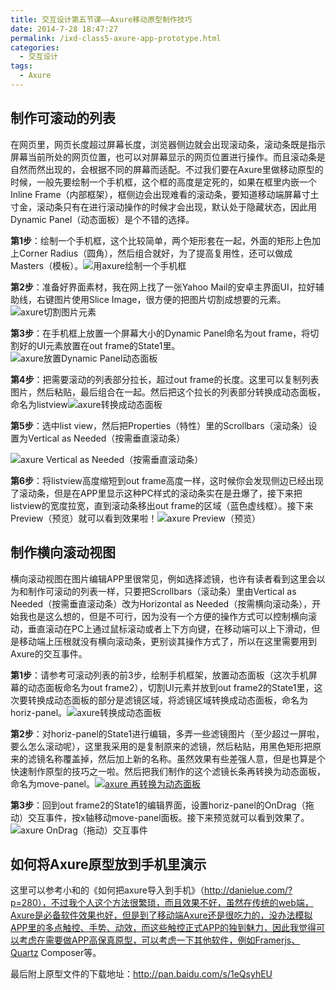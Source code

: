 ```yaml
---
title: 交互设计第五节课——Axure移动原型制作技巧
date: 2014-7-28 18:47:27
permalink: /ixd-class5-axure-app-prototype.html
categories:
  - 交互设计
tags:
  - Axure
---
```


## 制作可滚动的列表

在网页里，网页长度超过屏幕长度，浏览器侧边就会出现滚动条，滚动条既是指示屏幕当前所处的网页位置，也可以对屏幕显示的网页位置进行操作。而且滚动条是自然而然出现的，会根据不同的屏幕而适配。不过我们要在Axure里做移动原型的时候，一般先要绘制一个手机框，这个框的高度是定死的，如果在框里内嵌一个Inline Frame（内部框架），框侧边会出现难看的滚动条，要知道移动端屏幕寸土寸金，滚动条只有在进行滚动操作的时候才会出现，默认处于隐藏状态，因此用Dynamic Panel（动态面板）是个不错的选择。

<!-- more -->

**第1步**：绘制一个手机框，这个比较简单，两个矩形套在一起，外面的矩形上色加上Corner Radius（圆角），然后组合就好，为了提高复用性，还可以做成Masters（模板）。![用axure绘制一个手机框](http://pic.ftium4.com/ixd5-axue-1-1-1024x437.jpeg)

 

**第2步**：准备好界面素材，我在网上找了一张Yahoo Mail的安卓主界面UI，拉好辅助线，右键图片使用Slice Image，很方便的把图片切割成想要的元素。![axure切割图片元素](http://pic.ftium4.com/ixd5-axure-2-1.jpeg)

 

**第3步**：在手机框上放置一个屏幕大小的Dynamic Panel命名为out frame，将切割好的UI元素放置在out frame的State1里。![axure放置Dynamic Panel动态面板](http://pic.ftium4.com/ixd5-axure-3-1.png)

 

**第4步**：把需要滚动的列表部分拉长，超过out frame的长度。这里可以复制列表图片，然后粘贴，最后组合在一起。然后把这个拉长的列表部分转换成动态面板，命名为listview![axure转换成动态面板](http://pic.ftium4.com/ixd5-axure-4-1.jpeg)

 

**第5步**：选中list view，然后把Properties（特性）里的Scrollbars（滚动条）设置为Vertical as Needed（按需垂直滚动条）

![axure Vertical as Needed（按需垂直滚动条）](http://pic.ftium4.com/ixd5-axure-5-1.jpeg)

 

**第6步**：将listview高度缩短到out frame高度一样，这时候你会发现侧边已经出现了滚动条，但是在APP里显示这种PC样式的滚动条实在是丑爆了，接下来把listview的宽度拉宽，直到滚动条移出out frame的区域（蓝色虚线框）。接下来Preview（预览）就可以看到效果啦！![axure Preview（预览）](http://pic.ftium4.com/ixd5-axure-6-1.jpeg)

## 制作横向滚动视图

横向滚动视图在图片编辑APP里很常见，例如选择滤镜，也许有读者看到这里会以为和制作可滚动的列表一样，只要把Scrollbars（滚动条）里由Vertical as Needed（按需垂直滚动条）改为Horizontal as Needed（按需横向滚动条），开始我也是这么想的，但是不可行，因为没有一个方便的操作方式可以控制横向滚动，垂直滚动在PC上通过鼠标滚动或者上下方向键，在移动端可以上下滑动，但是移动端上压根就没有横向滚动条，更别谈其操作方式了，所以在这里需要用到Axure的交互事件。

 

**第1步**：请参考可滚动列表的前3步，绘制手机框架，放置动态面板（这次手机屏幕的动态面板命名为out frame2），切割UI元素并放到out frame2的State1里，这次要转换成动态面板的部分是滤镜区域，将滤镜区域转换成动态面板，命名为horiz-panel。![axure转换成动态面板](http://pic.ftium4.com/ixd5-axure-8-1-1024x782.jpeg)

 

**第2步**：对horiz-panel的State1进行编辑，多弄一些滤镜图片（至少超过一屏啦，要么怎么滚动呢），这里我采用的是复制原来的滤镜，然后粘贴，用黑色矩形把原来的滤镜名称覆盖掉，然后加上新的名称。虽然效果有些差强人意，但是也算是个快速制作原型的技巧之一啦。然后把我们制作的这个滤镜长条再转换为动态面板，命名为move-panel。[![axure 再转换为动态面板](http://www.ftium4.com/wp-content/uploads/ixd5-axure9-1-1024x171.jpeg)](http://www.ftium4.com/wp-content/uploads/ixd5-axure9-1-1.jpeg)

 

**第3步**：回到out frame2的State1的编辑界面，设置horiz-panel的OnDrag（拖动）交互事件，按x轴移动move-panel面板。接下来预览就可以看到效果了。![axure OnDrag（拖动）交互事件](http://pic.ftium4.com/ixd5-axure-10-1.jpeg)

## 如何将Axure原型放到手机里演示

这里可以参考小和的《如何把axure导入到手机》（http://danielue.com/?p=280），不过我个人这个方法很繁琐，而且效果不好，虽然在传统的web端，Axure是必备软件效果也好，但是到了移动端Axure还是很吃力的，没办法模拟APP里的多点触控、手势、动效，而这些触控正式APP的独到魅力，因此我觉得可以考虑在需要做APP高保真原型，可以考虑一下其他软件，例如Framerjs、Quartz Composer等。

最后附上原型文件的下载地址：http://pan.baidu.com/s/1eQsyhEU